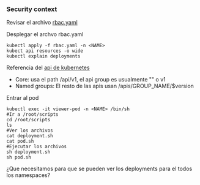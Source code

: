 ### Security context  
Revisar el archivo [rbac.yaml](https://raw.githubusercontent.com/diegoazd/kubernetes-avanzado/main/security-pods/rbac.yaml)  

Desplegar el archvo rbac.yaml  
```
kubectl apply -f rbac.yaml -n <NAME>
kubect api resources -o wide
kubectl explain deployments  
```  
Referencia del [api de kubernetes](https://kubernetes.io/docs/reference/using-api/#api-versioning)  
- Core: usa el path /api/v1, el api group es usualmente "" o v1  
- Named groups: El resto de las apis usan /apis/GROUP_NAME/$version  

Entrar al pod  
```
kubectl exec -it viewer-pod -n <NAME> /bin/sh
#Ir a /root/scripts
cd /root/scripts
ls
#Ver los archivos
cat deployment.sh
cat pod.sh
#Ejecutar los archivos
sh deployment.sh
sh pod.sh
```  
¿Que necesitamos para que se pueden ver los deployments para el todos los namespaces?  
